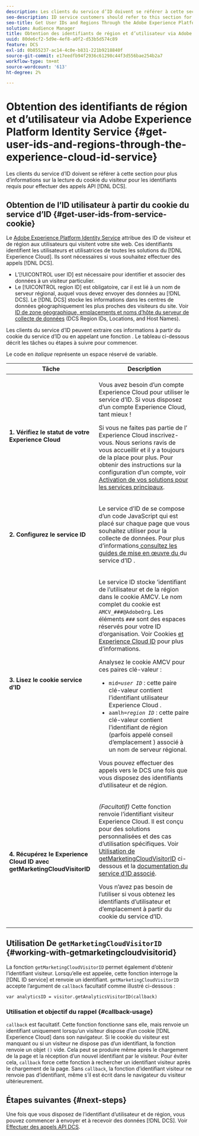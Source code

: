 ```yaml
---
description: Les clients du service d’ID doivent se référer à cette section pour plus d’informations sur la lecture du cookie du visiteur pour les identifiants requis pour effectuer des appels API DCS.
seo-description: ID service customers should refer to this section for information on how to read the visitor cookie for the IDs required to make DCS API calls.
seo-title: Get User IDs and Regions Through the Adobe Experience Platform Identity Service
solution: Audience Manager
title: Obtention des identifiants de région et d’utilisateur via Adobe Experience Platform Identity Service
uuid: 80de6cf2-5d9e-4ef8-a0f2-d53b5d574c89
feature: DCS
exl-id: 0b855237-ac14-4c0e-b831-221b9218840f
source-git-commit: e17eedfb94f2936c61298c44f3d556bae254b2a7
workflow-type: tm+mt
source-wordcount: '613'
ht-degree: 2%

---
```


# Obtention des identifiants de région et d’utilisateur via Adobe Experience Platform Identity Service {#get-user-ids-and-regions-through-the-experience-cloud-id-service}

Les clients du service d’ID doivent se référer à cette section pour plus d’informations sur la lecture du cookie du visiteur pour les identifiants requis pour effectuer des appels API [!DNL DCS].

## Obtention de l’ID utilisateur à partir du cookie du service d’ID {#get-user-ids-from-service-cookie}

Le [Adobe Experience Platform Identity Service](https://experienceleague.adobe.com/docs/id-service/using/home.html) attribue des ID de visiteur et de région aux utilisateurs qui visitent votre site web. Ces identifiants identifient les utilisateurs et utilisatrices de toutes les solutions du [!DNL Experience Cloud]. Ils sont nécessaires si vous souhaitez effectuer des appels [!DNL DCS].

* L’[!UICONTROL user ID] est nécessaire pour identifier et associer des données à un visiteur particulier.
* Le [!UICONTROL region ID] est obligatoire, car il est lié à un nom de serveur régional, auquel vous devez envoyer des données au [!DNL DCS]. Le [!DNL DCS] stocke les informations dans les centres de données géographiquement les plus proches des visiteurs du site. Voir [ID de zone géographique, emplacements et noms d’hôte du serveur de collecte de données](../../../api/dcs-intro/dcs-api-reference/dcs-regions.md) (DCS Region IDs, Locations, and Host Names).

Les clients du service d’ID peuvent extraire ces informations à partir du cookie du service d’ID ou en appelant une fonction . Le tableau ci-dessous décrit les tâches ou étapes à suivre pour commencer.

Le code en *italique* représente un espace réservé de variable.

<table id="table_660EBE1C24DD4FBE9DCE5191836C9135"> 
 <thead> 
  <tr> 
   <th colname="col1" class="entry"> Tâche </th> 
   <th colname="col2" class="entry"> Description </th> 
  </tr> 
 </thead>
 <tbody> 
  <tr> 
   <td colname="col1"> <p> <b>1. Vérifiez le statut de votre <span class="keyword"> Experience Cloud</span> </b> </p> </td> 
   <td colname="col2"> <p>Vous avez besoin d’un compte <span class="keyword"> Experience Cloud</span> pour utiliser le service d’ID. Si vous disposez d’un compte <span class="keyword"> Experience Cloud</span>, tant mieux ! </p> <p> Si vous ne faites pas partie de l’<span class="keyword"> Experience Cloud</span> inscrivez-vous. Nous serions ravis de vous accueillir et il y a toujours de la place pour plus. Pour obtenir des instructions sur la configuration d’un compte, voir <a href="https://experienceleague.adobe.com/en/docs/core-services/interface/services/getting-started" format="https" scope="external"> Activation de vos solutions pour les services principaux</a>. </p> </td> 
  </tr> 
  <tr> 
   <td colname="col1"> <p> <b>2. Configurez le service <span class="keyword"> ID </span></b> </p> </td> 
   <td colname="col2"> <p>Le service d’ID de <span class="keyword"></span> se compose d’un code JavaScript qui est placé sur chaque page que vous souhaitez utiliser pour la collecte de données. Pour plus d’informations<a href="https://experienceleague.adobe.com/docs/id-service/using/implementation/implementation-guides.html" format="https" scope="external"> consultez les guides de mise en œuvre du </a> du service d’ID . </p> </td> 
  </tr> 
  <tr> 
   <td colname="col1"> <p> <b>3. Lisez le cookie <span class="keyword"> service d’ID </span> </b> </p> </td> 
   <td colname="col2"> <p>Le service <span class="keyword"> ID stocke </span>’identifiant de l’utilisateur et de la région dans le cookie AMCV. Le nom complet du cookie est <code>AMCV_<i>###</i>@AdobeOrg</code>. Les éléments <code><i>###</i></code> sont des espaces réservés pour votre ID d’organisation. Voir Cookies <a href="https://experienceleague.adobe.com/docs/id-service/using/intro/cookies.html" format="https" scope="external"> et Experience Cloud ID</a> pour plus d’informations. </p> <p>Analysez le cookie AMCV pour ces paires clé-valeur : </p> <p> 
     <ul id="ul_502ECFCDDD084D448B5EDC4E5C0909C1"> 
      <li id="li_662FFA36AC854E699D50A183B161D654"> <code>mid=<i>user ID</i></code> : cette paire clé-valeur contient l’identifiant utilisateur Experience Cloud<span class="keyword"> </span>. </li> 
      <li id="li_65422233187B4217B50DC52DBD58F404"> <code>aamlh=<i>region ID</i></code> : cette paire clé-valeur contient l’identifiant de région (parfois appelé conseil d’emplacement <span class="term"></span>) associé à un nom de serveur régional. </li> 
     </ul> </p> <p>Vous pouvez effectuer des appels vers le <span class="wintitle"> DCS</span> une fois que vous disposez des identifiants d’utilisateur et de région. </p> </td> 
  </tr> 
  <tr> 
   <td colname="col1"> <p> <b>4. Récupérez le <span class="keyword"> Experience Cloud ID</span> avec getMarketingCloudVisitorID</b> </p> </td> 
   <td colname="col2"> <p><i>(Facultatif)</i> Cette fonction renvoie l’identifiant visiteur <span class="keyword"> Experience Cloud</span>. Il est conçu pour des solutions personnalisées et des cas d’utilisation spécifiques. Voir <a href="../../../api/dcs-intro/dcs-s2s/dcs-mcid-ids.md#working-with-getmarketingcloudvisitorid"> Utilisation de getMarketingCloudVisitorID</a> ci-dessous et la <a href="https://experienceleague.adobe.com/docs/id-service/using/id-service-api/methods/getmcvid.html" format="https" scope="external"> documentation du service d’ID associé</a>. </p> <p>Vous n’avez pas besoin de l’utiliser si vous obtenez les identifiants d’utilisateur et d’emplacement à partir du cookie du service d’ID. </p> </td> 
  </tr> 
 </tbody> 
</table>

## Utilisation De `getMarketingCloudVisitorID` {#working-with-getmarketingcloudvisitorid}

La fonction `getMarketingCloudVisitorID` permet également d’obtenir l’identifiant visiteur. Lorsqu’elle est appelée, cette fonction interroge la [!DNL ID service] et renvoie un identifiant. `getMarketingCloudVisitorID` accepte l’argument de `callback` facultatif comme illustré ci-dessous :

`var analyticsID = visitor.getAnalyticsVisitorID(callback)`

### Utilisation et objectif du rappel {#callback-usage}

`callback` est facultatif. Cette fonction fonctionne sans elle, mais renvoie un identifiant uniquement lorsqu’un visiteur dispose d’un cookie [!DNL Experience Cloud] dans son navigateur. Si le cookie du visiteur est manquant ou si un visiteur ne dispose pas d’un identifiant, la fonction renvoie un objet `()` vide. Cela peut se produire même après le chargement de la page et la réception d’un nouvel identifiant par le visiteur. Pour éviter cela, `callback` force cette fonction à rechercher un identifiant visiteur après le chargement de la page. Sans `callback`, la fonction d’identifiant visiteur ne renvoie pas d’identifiant, même s’il est écrit dans le navigateur du visiteur ultérieurement.

## Étapes suivantes {#next-steps}

Une fois que vous disposez de l’identifiant d’utilisateur et de région, vous pouvez commencer à envoyer et à recevoir des données [!DNL DCS]. Voir [Effectuer des appels API DCS](../../../api/dcs-intro/dcs-s2s/dcs-s2s-calls.md).
